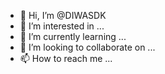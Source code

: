 - 👋 Hi, I’m @DIWASDK
- 👀 I’m interested in ...
- 🌱 I’m currently learning ...
- 💞️ I’m looking to collaborate on ...
- 📫 How to reach me ...

<!---
DIWASDK/DIWASDK is a ✨ special ✨ repository because its `README.md` (this file) appears on your GitHub profile.
You can click the Preview link to take a look at your changes.
--->
